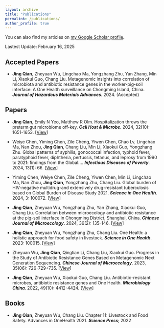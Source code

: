 ```yaml
---
layout: archive
title: "Publications"
permalink: /publications/
author_profile: true
---
```


You can also find my articles on [my Google Scholar profile](https://scholar.google.com/citations?user=P1HOw1gAAAAJ).

Lastest Update: February 16, 2025&nbsp;


Accepted Papers
------
+ **Jing Qian**, Zheyuan Wu, Lingchao Ma, Yongzhang Zhu, Yan Zhang, Min Li, Xiaokui Guo, Chang Liu. Metagenomic insights into correlation of microbiota and antibiotic resistance genes in the worker-pig-soil interface: A One Health surveillance on Chongming Island, China. ***Journal of Hazardous Materials Advances***. 2024. (Accepted)


Papers
------
+ **Jing Qian**, Emily N Yeo, Matthew R Olm. Hospitalization throws the preterm gut microbiome off-key. ***Cell Host & Microbe***. 2024, 32(10): 1651-1653. [[View](https://www.sciencedirect.com/science/article/abs/pii/S1931312824001239)]

+ Weiye Chen, Yiming Chen, Zile Cheng, Yiwen Chen, Chao Lv, Lingchao Ma, Nan Zhou, **Jing Qian**, Chang Liu, Min Li, Xiaokui Guo, Yongzhang Zhu. Global patterns of syphilis, gonococcal infection, typhoid fever, paratyphoid fever, diphtheria, pertussis, tetanus, and leprosy from 1990 to 2021: findings from the Global.... ***Infectious Diseases of Poverty***. 2024, 13(1): 66. [[View](https://idpjournal.biomedcentral.com/articles/10.1186/s40249-024-01287-0)]

+ Yiming Chen, Weiye Chen, Zile Cheng, Yiwen Chen, Min Li, Lingchao Ma, Nan Zhou, **Jing Qian**, Yongzhang Zhu, Chang Liu. Global burden of HIV-negative multidrug-and extensively drug-resistant tuberculosis based on Global Burden of Disease Study 2021. ***Science in One Health***. 2024, 3: 100072. [[View](https://www.sciencedirect.com/science/article/pii/S2949704323000720)]

+ **Jing Qian**, Zheyuan Wu, Yongzhang Zhu, Yan Zhang, Xiaokui Guo, Chang Liu. Correlation between microecology and antibiotic resistance at the pig-soil interface in Chongming District, Shanghai, China. ***Chinese Journal of Microecology***. 2024, 36(2): 135-146. [[View](https://cjm.dmu.edu.cn/article/doi/10.13381/j.cnki.cjm.202402002)]

+ **Jing Qian**, Zheyuan Wu, Yongzhang Zhu, Chang Liu. One Health: a holistic approach for food safety in livestock. ***Science in One Health***. 2023: 100015. [[View](https://www.sciencedirect.com/science/article/pii/S2949704323000094)]

+ Zheyuan Wu, **Jing Qian**, Qingtian Li, Chang Liu, Xiaokui Guo. Progress in the Study of Antibiotic Resistance Genes Based on Metagenomic Next Generation Sequencing. ***Chinese Journal of Microecology***. 2023, 35(06): 726-729+735. [[View](https://cjm.dmu.edu.cn/article/doi/10.13381/j.cnki.cjm.202306017)]

+ **Jing Qian**, Zheyuan Wu, Xiaokui Guo, Chang Liu. Antibiotic-resistant microbes, antibiotic resistance genes and One Health. ***Microbiology China***. 2022, 49(10): 4412-4424. [[View](https://wswxtb.ijournals.cn/wswxtbcn/article/abstract/tb22104412)]

Books
------
+ **Jing Qian**, Zheyuan Wu, Chang Liu. Chapter 11: Livestock and Food Safety. Advances in OneHealth 2021. ***Science Press***; 2022

